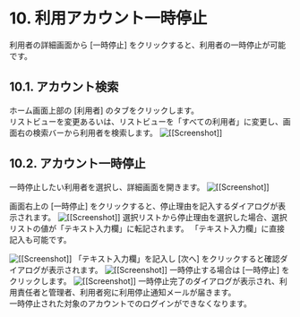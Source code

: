 # 10. 利用アカウント一時停止

利用者の詳細画面から [一時停止] をクリックすると、利用者の一時停止が可能です。

## 10.1. アカウント検索

ホーム画面上部の [利用者] のタブをクリックします。  
リストビューを変更あるいは、リストビューを「すべての利用者」に変更し、画面右の検索バーから利用者を検索します。
![[[Screenshot]]](img/10_01_A.png)

## 10.2. アカウント一時停止

一時停止したい利用者を選択し、詳細画面を開きます。
![[[Screenshot]]](img/10_02_A.png)

画面右上の [一時停止] をクリックすると、停止理由を記入するダイアログが表示されます。
![[[Screenshot]]](img/10_02_B.png)
選択リストから停止理由を選択した場合、選択リストの値が「テキスト入力欄」に転記されます。
「テキスト入力欄」に直接記入も可能です。

![[[Screenshot]]](img/10_02_C.png)
「テキスト入力欄」を記入し [次へ] をクリックすると確認ダイアログが表示されます。
![[[Screenshot]]](img/10_02_D.png)
一時停止する場合は [一時停止] をクリックします。
![[[Screenshot]]](img/10_02_E.png)
一時停止完了のダイアログが表示され、利用責任者と管理者、利用者宛に利用停止通知メールが届きます。  
一時停止された対象のアカウントでのログインができなくなります。
